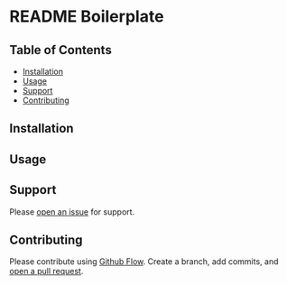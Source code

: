 # README Boilerplate

## Table of Contents

- [Installation](#installation)
- [Usage](#usage)
- [Support](#support)
- [Contributing](#contributing)

## Installation

## Usage

<!-- Replace the contents of `README.md` with your project's:

- Name
- Description
- Installation instructions
- Usage instructions
- Support instructions
- Contributing instructions -->

## Support

Please [open an issue](https://github.com/adambeck7/ClimaScience) for support.

## Contributing

Please contribute using [Github Flow](https://guides.github.com/introduction/flow/). Create a branch, add commits, and [open a pull request](https://github.com/adambeck7/ClimaScience/compare/).
